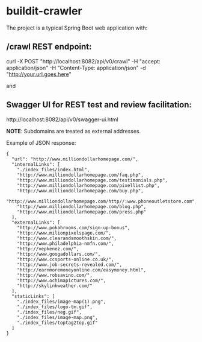 # buildit-crawler

The project is a typical Spring Boot web application with:

## /crawl REST endpoint:

curl -X POST "http://localhost:8082/api/v0/crawl" -H "accept: application/json" -H "Content-Type: application/json" -d "http://your.url.goes.here"

and 

## Swagger UI for REST test and review facilitation:

http://localhost:8082/api/v0/swagger-ui.html

**NOTE**: Subdomains are treated as external addresses.

Example of JSON response:

```
{
  "url": "http://www.milliondollarhomepage.com/",
  "internalLinks": [
    "./index_files/index.html",
    "http://www.milliondollarhomepage.com/faq.php",
    "http://www.milliondollarhomepage.com/testimonials.php",
    "http://www.milliondollarhomepage.com/pixellist.php",
    "http://www.milliondollarhomepage.com/buy.php",
    "http://www.milliondollarhomepage.com/http//:www.phoneoutletstore.com",
    "http://www.milliondollarhomepage.com/blog.php",
    "http://www.milliondollarhomepage.com/press.php"
  ],
  "externalLinks": [
    "http://www.pokahrooms.com/sign-up-bonus",
    "http://www.milionpixelspage.com/",
    "http://www.clearandsmoothskin.com/",
    "http://www.philadelphia-nmfn.com/",
    "http://vepkenez.com/",
    "http://www.googadollars.com/",
    "http://www.ccsports-online.co.uk/",
    "http://www.job-secrets-revealed.com/",
    "http://earnmoremoneyonline.com/easymoney.html",
    "http://www.robsavino.com/",
    "http://www.ochimapictures.com/",
    "http://skylinkweather.com/"
  ],
  "staticLinks": [
    "./index_files/image-map(1).png",
    "./index_files/logo-tm.gif",
    "./index_files/neg.gif",
    "./index_files/image-map.png",
    "./index_files/toptag2top.gif"
  ]
}
```

